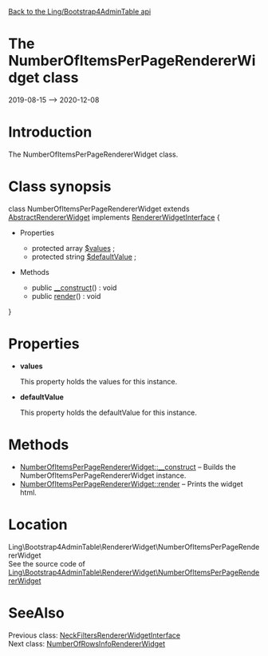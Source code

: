 [Back to the Ling/Bootstrap4AdminTable api](https://github.com/lingtalfi/Bootstrap4AdminTable/blob/master/doc/api/Ling/Bootstrap4AdminTable.md)



The NumberOfItemsPerPageRendererWidget class
================
2019-08-15 --> 2020-12-08






Introduction
============

The NumberOfItemsPerPageRendererWidget class.



Class synopsis
==============


class <span class="pl-k">NumberOfItemsPerPageRendererWidget</span> extends [AbstractRendererWidget](https://github.com/lingtalfi/Bootstrap4AdminTable/blob/master/doc/api/Ling/Bootstrap4AdminTable/RendererWidget/AbstractRendererWidget.md) implements [RendererWidgetInterface](https://github.com/lingtalfi/Bootstrap4AdminTable/blob/master/doc/api/Ling/Bootstrap4AdminTable/RendererWidget/RendererWidgetInterface.md) {

- Properties
    - protected array [$values](#property-values) ;
    - protected string [$defaultValue](#property-defaultValue) ;

- Methods
    - public [__construct](https://github.com/lingtalfi/Bootstrap4AdminTable/blob/master/doc/api/Ling/Bootstrap4AdminTable/RendererWidget/NumberOfItemsPerPageRendererWidget/__construct.md)() : void
    - public [render](https://github.com/lingtalfi/Bootstrap4AdminTable/blob/master/doc/api/Ling/Bootstrap4AdminTable/RendererWidget/NumberOfItemsPerPageRendererWidget/render.md)() : void

}




Properties
=============

- <span id="property-values"><b>values</b></span>

    This property holds the values for this instance.
    
    

- <span id="property-defaultValue"><b>defaultValue</b></span>

    This property holds the defaultValue for this instance.
    
    



Methods
==============

- [NumberOfItemsPerPageRendererWidget::__construct](https://github.com/lingtalfi/Bootstrap4AdminTable/blob/master/doc/api/Ling/Bootstrap4AdminTable/RendererWidget/NumberOfItemsPerPageRendererWidget/__construct.md) &ndash; Builds the NumberOfItemsPerPageRendererWidget instance.
- [NumberOfItemsPerPageRendererWidget::render](https://github.com/lingtalfi/Bootstrap4AdminTable/blob/master/doc/api/Ling/Bootstrap4AdminTable/RendererWidget/NumberOfItemsPerPageRendererWidget/render.md) &ndash; Prints the widget html.





Location
=============
Ling\Bootstrap4AdminTable\RendererWidget\NumberOfItemsPerPageRendererWidget<br>
See the source code of [Ling\Bootstrap4AdminTable\RendererWidget\NumberOfItemsPerPageRendererWidget](https://github.com/lingtalfi/Bootstrap4AdminTable/blob/master/RendererWidget/NumberOfItemsPerPageRendererWidget.php)



SeeAlso
==============
Previous class: [NeckFiltersRendererWidgetInterface](https://github.com/lingtalfi/Bootstrap4AdminTable/blob/master/doc/api/Ling/Bootstrap4AdminTable/RendererWidget/NeckFiltersRendererWidgetInterface.md)<br>Next class: [NumberOfRowsInfoRendererWidget](https://github.com/lingtalfi/Bootstrap4AdminTable/blob/master/doc/api/Ling/Bootstrap4AdminTable/RendererWidget/NumberOfRowsInfoRendererWidget.md)<br>
